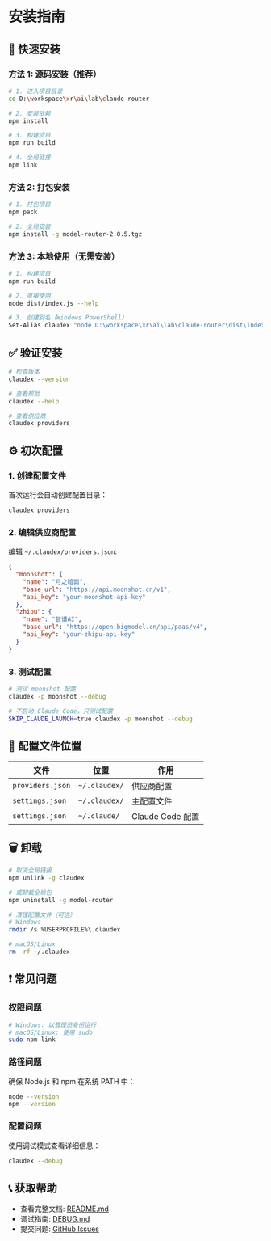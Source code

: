 # 安装指南

## 🚀 快速安装

### 方法 1: 源码安装（推荐）

```bash
# 1. 进入项目目录
cd D:\workspace\xr\ai\lab\claude-router

# 2. 安装依赖
npm install

# 3. 构建项目
npm run build

# 4. 全局链接
npm link
```

### 方法 2: 打包安装

```bash
# 1. 打包项目
npm pack

# 2. 全局安装
npm install -g model-router-2.0.5.tgz
```

### 方法 3: 本地使用（无需安装）

```bash
# 1. 构建项目
npm run build

# 2. 直接使用
node dist/index.js --help

# 3. 创建别名（Windows PowerShell）
Set-Alias claudex "node D:\workspace\xr\ai\lab\claude-router\dist\index.js"
```

## ✅ 验证安装

```bash
# 检查版本
claudex --version

# 查看帮助
claudex --help

# 查看供应商
claudex providers
```

## ⚙️ 初次配置

### 1. 创建配置文件

首次运行会自动创建配置目录：
```bash
claudex providers
```

### 2. 编辑供应商配置

编辑 `~/.claudex/providers.json`:

```json
{
  "moonshot": {
    "name": "月之暗面",
    "base_url": "https://api.moonshot.cn/v1",
    "api_key": "your-moonshot-api-key"
  },
  "zhipu": {
    "name": "智谱AI", 
    "base_url": "https://open.bigmodel.cn/api/paas/v4",
    "api_key": "your-zhipu-api-key"
  }
}
```

### 3. 测试配置

```bash
# 测试 moonshot 配置
claudex -p moonshot --debug

# 不启动 Claude Code，只测试配置
SKIP_CLAUDE_LAUNCH=true claudex -p moonshot --debug
```

## 🔧 配置文件位置

| 文件 | 位置 | 作用 |
|------|------|------|
| `providers.json` | `~/.claudex/` | 供应商配置 |
| `settings.json` | `~/.claudex/` | 主配置文件 |
| `settings.json` | `~/.claude/` | Claude Code 配置 |

## 🗑️ 卸载

```bash
# 取消全局链接
npm unlink -g claudex

# 或卸载全局包
npm uninstall -g model-router

# 清理配置文件（可选）
# Windows
rmdir /s %USERPROFILE%\.claudex

# macOS/Linux  
rm -rf ~/.claudex
```

## ❗ 常见问题

### 权限问题
```bash
# Windows: 以管理员身份运行
# macOS/Linux: 使用 sudo
sudo npm link
```

### 路径问题
确保 Node.js 和 npm 在系统 PATH 中：
```bash
node --version
npm --version
```

### 配置问题
使用调试模式查看详细信息：
```bash
claudex --debug
```

## 📞 获取帮助

- 查看完整文档: [README.md](README.md)
- 调试指南: [DEBUG.md](DEBUG.md)
- 提交问题: [GitHub Issues](https://github.com/your-username/claude-router/issues)